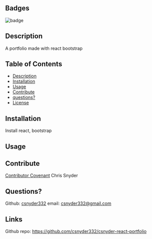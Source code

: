 
  ## Badges
  ![badge](https://img.shields.io/badge/license-Github,NPM-yellow)<br />
 
  ## Description
  A portfolio made with react bootstrap

  ## Table of Contents

  - [Description](#description)
  - [Installation](#installation)
  - [Usage](#usage)
  - [Contribute](#contribute)
  - [questions?](#Questions)
  - [License](#license)
  
  ## Installation
  Install react, bootstrap

  ## Usage
  

  ## Contribute
  [Contributor Covenant](https://www.contributor-covenant.org/)
  Chris Snyder

  ## Questions?
  
  Github: [csnyder332](https://github.com/csnyder332)
  email: csnyder332@gmail.com

  ## Links
  Github repo: https://github.com/csnyder332/csnyder-react-portfolio
  
  
  
  
